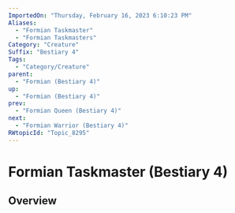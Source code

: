 ```yaml
---
ImportedOn: "Thursday, February 16, 2023 6:10:23 PM"
Aliases:
  - "Formian Taskmaster"
  - "Formian Taskmasters"
Category: "Creature"
Suffix: "Bestiary 4"
Tags:
  - "Category/Creature"
parent:
  - "Formian (Bestiary 4)"
up:
  - "Formian (Bestiary 4)"
prev:
  - "Formian Queen (Bestiary 4)"
next:
  - "Formian Warrior (Bestiary 4)"
RWtopicId: "Topic_8295"
---
```

# Formian Taskmaster (Bestiary 4)
## Overview
